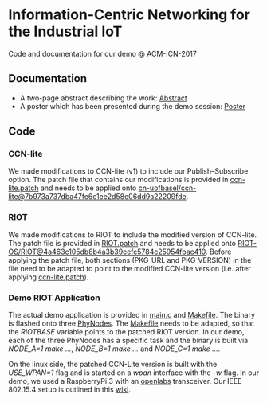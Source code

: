 # Information-Centric Networking for the Industrial IoT
Code and documentation for our demo @ ACM-ICN-2017

## Documentation
- A two-page abstract describing the work:
[Abstract](https://inet.haw-hamburg.de/papers/gkslp-inii-17.pdf)
- A poster which has been presented during the demo session:
[Poster](ACM-ICN-17_Poster.pdf)

## Code

### CCN-lite
We made modifications to CCN-lite (v1) to include our Publish–Subscribe option.
The patch file that contains our modifications is provided in [ccn-lite.patch](ccn-lite.patch)
and needs to be applied onto [cn-uofbasel/ccn-lite@7b973a737dba47fe6c1ee2d58e06dd9a22209fde](https://github.com/cn-uofbasel/ccn-lite/commit/7b973a737dba47fe6c1ee2d58e06dd9a22209fde).

### RIOT
We made modifications to RIOT to include the modified version of CCN-lite.
The patch file is provided in [RIOT.patch](RIOT.patch) and needs to be applied onto
[RIOT-OS/RIOT@4a463c105db8b4a3b39cefc5784c25954fbac410](https://github.com/RIOT-OS/RIOT/commit/4a463c105db8b4a3b39cefc5784c25954fbac410).
Before applying the patch file, both sections (PKG\_URL and PKG\_VERSION) in
the file need to be adapted to point to the modified CCN-lite version (i.e. after applying [ccn-lite.patch](ccn-lite.patch)).

### Demo RIOT Application
The actual demo application is provided in [main.c](main.c) and [Makefile](Makefile).
The binary is flashed onto three [PhyNodes](https://github.com/RIOT-OS/RIOT/wiki/Board:-Phytec-phyWAVE-KW22).
The [Makefile](Makefile) needs to be adapted, so that the *RIOTBASE* variable points to
the patched RIOT version. In our demo, each of the three PhyNodes has a specific task
and the binary is built via *NODE_A=1 make ...*, *NODE_B=1 make ...* and *NODE_C=1 make ...*.

On the linux side, the patched CCN-Lite version is built with the *USE_WPAN=1* flag
and is started on a *wpan* interface with the *-w* flag.
In our demo, we used a RaspberryPi 3 with an [openlabs](http://openlabs.co/OSHW/Raspberry-Pi-802.15.4-radio) transceiver.
Our IEEE 802.15.4 setup is outlined in this [wiki](https://github.com/RIOT-Makers/wpan-raspbian/wiki/Create-a-generic-Raspbian-image-with-6LoWPAN-support).
